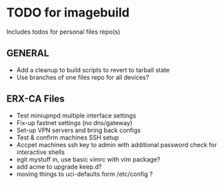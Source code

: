# TODO for imagebuild

Includes todos for personal files repo(s)

## GENERAL

- Add a cleanup to build scripts to revert to tarball state
- Use branches of one files repo for all devices?

## ERX-CA Files

- Test miniupnpd multiple interface settings
- Fix-up fastnet settings (no dns/gateway)
- Set-up VPN servers and bring back configs
- Test & confirm machines SSH setup
- Accpet machines ssh key to admin with additional password check for interactive shells
- egit mystuff in, use basic vimrc with vim package?
- add acme to upgrade keep.d?
- moving things to uci-defaults form /etc/config ?
